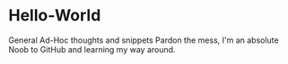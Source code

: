 # Hello-World
General Ad-Hoc thoughts and snippets
Pardon the mess, I'm an absolute Noob to GitHub and learning my way around.
